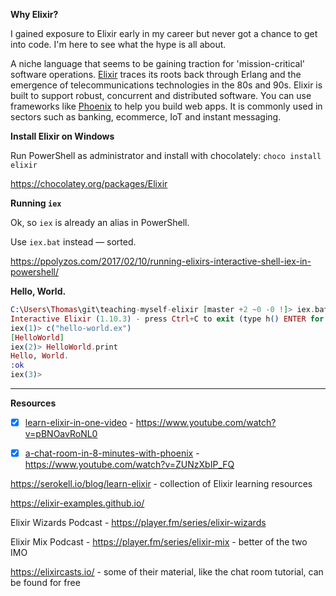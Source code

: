 **Why Elixir?**

I gained exposure to Elixir early in my career but never got a chance to get into code. I'm here to see what the hype is all about.

A niche language that seems to be gaining traction for 'mission-critical' software operations. [Elixir](https://en.wikipedia.org/wiki/Elixir_(programming_language)) traces its roots back through Erlang and the emergence of telecommunications technologies in the 80s and 90s. Elixir is built to support robust, concurrent and distributed software. You can use frameworks like [Phoenix](https://www.phoenixframework.org/) to help you build web apps. It is commonly used in sectors such as banking, ecommerce, IoT and instant messaging.

**Install Elixir on Windows**

Run PowerShell as administrator and install with chocolately: `choco install elixir`

https://chocolatey.org/packages/Elixir

**Running `iex`**

Ok, so `iex` is already an alias in PowerShell. 

Use `iex.bat` instead — sorted.

https://ppolyzos.com/2017/02/10/running-elixirs-interactive-shell-iex-in-powershell/

**Hello, World.**

```elixir
C:\Users\Thomas\git\teaching-myself-elixir [master +2 ~0 -0 !]> iex.bat
Interactive Elixir (1.10.3) - press Ctrl+C to exit (type h() ENTER for help)
iex(1)> c("hello-world.ex")
[HelloWorld]
iex(2)> HelloWorld.print
Hello, World.
:ok
iex(3)>
```

---

**Resources**

- [x] [learn-elixir-in-one-video](./learn-elixir-in-one-video) - https://www.youtube.com/watch?v=pBNOavRoNL0

- [x] [a-chat-room-in-8-minutes-with-phoenix](./a-chat-room-in-8-minutes-with-phoenix) - https://www.youtube.com/watch?v=ZUNzXbIP_FQ

https://serokell.io/blog/learn-elixir - collection of Elixir learning resources

https://elixir-examples.github.io/

Elixir Wizards Podcast - https://player.fm/series/elixir-wizards

Elixir Mix Podcast - https://player.fm/series/elixir-mix - better of the two IMO

https://elixircasts.io/ - some of their material, like the chat room tutorial, can be found for free

